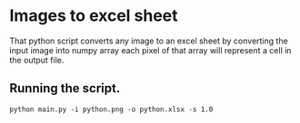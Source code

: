 # Images to excel sheet
That python script converts any image to an excel sheet by converting the input image into numpy array each pixel of that array will represent a cell in the output file.

## Running the script.
```python main.py -i python.png -o python.xlsx -s 1.0```
